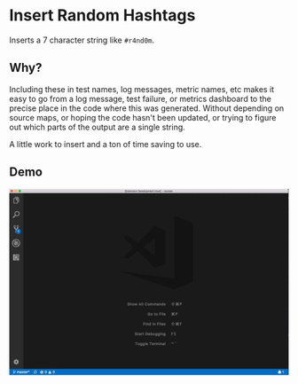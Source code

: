 # Insert Random Hashtags

Inserts a 7 character string like `#r4nd0m`.

## Why?

Including these in test names, log messages, metric names, etc makes it easy to go from a log message, test failure, or metrics dashboard to the precise place in the code where this was generated. Without depending on source maps, or hoping the code hasn't been updated, or trying to figure out which parts of the output are a single string.

A little work to insert and a ton of time saving to use.

## Demo

![demo](demo.gif)

